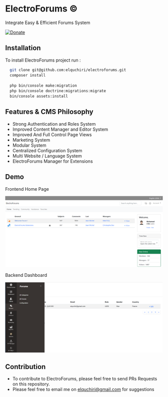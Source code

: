 # ElectroForums &copy;

Integrate Easy & Efficient Forums System

[![Donate](https://img.shields.io/badge/Donate-Buymeacoffee-green.svg)](https://www.buymeacoffee.com/elquchiriw?new=1)


## Installation

To install ElectroForums project run :

```bash
  git clone git@github.com:elquchiri/electroforums.git
  composer install
  
  php bin/console make:migration
  php bin/console doctrine:migrations:migrate
  bin/console assets:install
```


## Features & CMS Philosophy

- Strong Authentication and Roles System
- Improved Content Manager and Editor System
- Improved And Full Control Page Views
- Marketing System
- Modular System
- Centralized Configuration System
- Multi Website / Language System
- ElectroForums Manager for Extensions


## Demo

Frontend Home Page

![image](public/frontend-demo.png)

Backend Dashboard

![image](public/backend-demo.png)

## Contribution

- To contribute to ElectroForums, please feel free to send PRs Requests on this repository.
- Please feel free to email me on [elquchiri@gmail.com](mailto:elquchiri@gmail.com) for suggestions